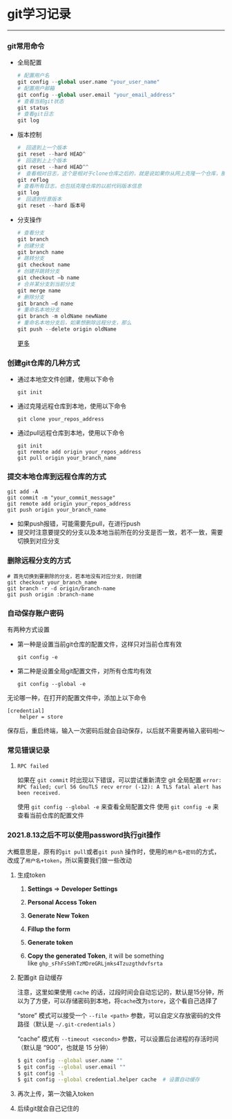 # git学习记录


----

<!-- more -->

### git常用命令

- 全局配置
  
  ```python
  # 配置用户名
  git config --global user.name "your_user_name"
  # 配置用户邮箱
  git config --global user.email "your_email_address"
  # 查看当前git状态
  git status
  # 查看git日志
  git log
  ```

- 版本控制
  
  ```python
  #　回退到上一个版本
  git reset --hard HEAD^ 
  #　回退到上上个版本
  git reset --hard HEAD^^
  #　查看相对日志，这个是相对于clone仓库之后的，就是说如果你从网上克隆一个仓库，那么reflog应该是空的
  git reflog
  # 查看所有日志，也包括克隆仓库的以前代码版本信息
  git log
  #　回退到任意版本
  git reset --hard 版本号
  ```

- 分支操作
  
  ```python
  # 查看分支
  git branch
  # 创建分支
  git branch name
  # 跳转分支
  git checkout name
  # 创建并跳转分支
  git checkout –b name
  # 合并某分支到当前分支
  git merge name
  # 删除分支
  git branch –d name
  # 重命名本地分支
  git branch -m oldName newName
  # 重命名本地分支后，如果想删除远程分支，那么
  git push --delete origin oldName
  ```
  
  [更多](https://blog.csdn.net/weixin_42152081/article/details/80558282)

### 创建git仓库的几种方式

- 通过本地空文件创建，使用以下命令
  
  ```
  git init
  ```

- 通过克隆远程仓库到本地，使用以下命令
  
  ```
  git clone your_repos_address
  ```

- 通过pull远程仓库到本地，使用以下命令
  
  ```
  git init
  git remote add origin your_repos_address
  git pull origin your_branch_name
  ```

### 提交本地仓库到远程仓库的方式

```
git add -A
git commit -m "your_commit_message"
git remote add origin your_repos_address
git push origin your_branch_name
```

- 如果push报错，可能需要先pull，在进行push
- 提交时注意要提交的分支以及本地当前所在的分支是否一致，若不一致，需要切换到对应分支

### 删除远程分支的方式

```
# 首先切换到要删除的分支，若本地没有对应分支，则创建
git checkout your_branch_name
git branch -r -d origin/branch-name
git push origin :branch-name
```

### 自动保存账户密码

有两种方式设置

- 第一种是设置当前git仓库的配置文件，这样只对当前仓库有效
  
  ```
  git config -e
  ```

- 第二种是设置全局git配置文件，对所有仓库均有效
  
  ```
  git config --global -e
  ```

无论哪一种，在打开的配置文件中，添加上以下命令

```
[credential]
    helper = store
```

保存后，重启终端，输入一次密码后就会自动保存，以后就不需要再输入密码啦～

### 常见错误记录

1. `RPC failed`
   
   如果在 `git commit` 时出现以下错误，可以尝试重新清空 git 全局配置
   `error: RPC failed; curl 56 GnuTLS recv error (-12): A TLS fatal alert has been received.`
   
   使用 `git config --global -e` 来查看全局配置文件
   使用 `git config -e` 来查看当前仓库的配置文件

### 2021.8.13之后不可以使用password执行git操作

大概意思是，原有的`git pull`或者`git push` 操作时，使用的`用户名+密码`的方式，改成了`用户名+token`，所以需要我们做一些改动

1. 生成token
   
   1. **Settings** => **Developer Settings** 
   
   2. **Personal Access Token** 
   
   3. **Generate New Token** 
   
   4. **Fillup the form**
   
   5. **Generate token**
   
   6. **Copy the generated Token**, it will be something like `ghp_sFhFsSHhTzMDreGRLjmks4Tzuzgthdvfsrta`

2. 配置git 自动缓存
   
   注意，这里如果使用 `cache` 的话，过段时间会自动忘记的，默认是15分钟，所以为了方便，可以存储密码到本地，将`cache`改为`store`，这个看自己选择了
   
   “store” 模式可以接受一个 `--file <path>` 参数，可以自定义存放密码的文件路径（默认是 `~/.git-credentials` ）
   
   “cache” 模式有 `--timeout <seconds>` 参数，可以设置后台进程的存活时间（默认是 “900”，也就是 15 分钟）
   
   ```bash
   $ git config --global user.name ""
   $ git config --global user.email ""
   $ git config -l
   $ git config --global credential.helper cache  # 设置自动缓存
   ```

3. 再次上传，第一次输入token

4. 后续git就会自己记住的
